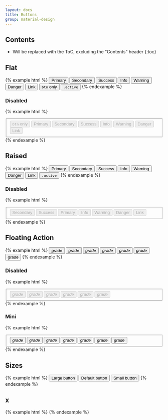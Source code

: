 ```yaml
---
layout: docs
title: Buttons
group: material-design
---
```


## Contents

* Will be replaced with the ToC, excluding the "Contents" header
{:toc}

## Flat

{% example html %}
<button type="button" class="btn btn-primary">Primary</button>
<button type="button" class="btn btn-secondary">Secondary</button>
<button type="button" class="btn btn-success">Success</button>
<button type="button" class="btn btn-info">Info</button>
<button type="button" class="btn btn-warning">Warning</button>
<button type="button" class="btn btn-danger">Danger</button>
<button type="button" class="btn btn-link">Link</button>
<button type="button" class="btn"><code>btn</code> only</button>
<button type="button" class="btn active"><code>.active</code></button>
{% endexample %}

### Disabled

{% example html %}
<fieldset disabled>
  <button type="button" class="btn"><code>btn</code> only</button>
  <button type="button" class="btn btn-primary">Primary</button>
  <button type="button" class="btn btn-secondary">Secondary</button>
  <button type="button" class="btn btn-success">Success</button>
  <button type="button" class="btn btn-info">Info</button>
  <button type="button" class="btn btn-warning">Warning</button>
  <button type="button" class="btn btn-danger">Danger</button>
  <button type="button" class="btn btn-link">Link</button>
</fieldset>
{% endexample %}

## Raised

{% example html %}
<button type="button" class="btn btn-raised btn-primary">Primary</button>
<button type="button" class="btn btn-raised btn-secondary">Secondary</button>
<button type="button" class="btn btn-raised btn-success">Success</button>
<button type="button" class="btn btn-raised btn-info">Info</button>
<button type="button" class="btn btn-raised btn-warning">Warning</button>
<button type="button" class="btn btn-raised btn-danger">Danger</button>
<button type="button" class="btn btn-raised btn-link">Link</button>
<button type="button" class="btn btn-raised active"><code>.active</code></button>
{% endexample %}

### Disabled
{% example html %}
<fieldset disabled>
  <button type="button" class="btn btn-raised btn-secondary">Secondary</button>
  <button type="button" class="btn btn-raised btn-success">Success</button>
  <button type="button" class="btn btn-raised btn-primary">Primary</button>
  <button type="button" class="btn btn-raised btn-info">Info</button>
  <button type="button" class="btn btn-raised btn-warning">Warning</button>
  <button type="button" class="btn btn-raised btn-danger">Danger</button>
  <button type="button" class="btn btn-raised btn-link">Link</button>
</fieldset>
{% endexample %}

## Floating Action

{% example html %}
<button type="button" class="btn btn-primary btn-fab">
  <i class="material-icons">grade</i>
</button>
<button type="button" class="btn btn-secondary btn-fab">
  <i class="material-icons">grade</i>
</button>
<button type="button" class="btn btn-success btn-fab">
  <i class="material-icons">grade</i>
</button>
<button type="button" class="btn btn-info btn-fab">
  <i class="material-icons">grade</i>
</button>
<button type="button" class="btn btn-warning btn-fab">
  <i class="material-icons">grade</i>
</button>
<button type="button" class="btn btn-danger btn-fab">
  <i class="material-icons">grade</i>
</button>
<button type="button" class="btn btn-danger btn-fab active">
  <i class="material-icons">grade</i>
</button>
{% endexample %}

### Disabled
{% example html %}
<fieldset disabled>
  <button type="button" class="btn btn-primary btn-fab">
    <i class="material-icons">grade</i>
  </button>
  <button type="button" class="btn btn-secondary btn-fab">
    <i class="material-icons">grade</i>
  </button>
  <button type="button" class="btn btn-success btn-fab">
    <i class="material-icons">grade</i>
  </button>
  <button type="button" class="btn btn-info btn-fab">
    <i class="material-icons">grade</i>
  </button>
  <button type="button" class="btn btn-warning btn-fab">
    <i class="material-icons">grade</i>
  </button>
  <button type="button" class="btn btn-danger btn-fab">
    <i class="material-icons">grade</i>
  </button>
</fieldset>
{% endexample %}

### Mini
{% example html %}
<fieldset class="btn-group-sm">
  <button type="button" class="btn btn-primary btn-fab">
    <i class="material-icons">grade</i>
  </button>
  <button type="button" class="btn btn-secondary btn-fab">
    <i class="material-icons">grade</i>
  </button>
  <button type="button" class="btn btn-success btn-fab">
    <i class="material-icons">grade</i>
  </button>
  <button type="button" class="btn btn-info btn-fab">
    <i class="material-icons">grade</i>
  </button>
  <button type="button" class="btn btn-warning btn-fab">
    <i class="material-icons">grade</i>
  </button>
  <button type="button" class="btn btn-danger btn-fab">
    <i class="material-icons">grade</i>
  </button>
  <button type="button" class="btn btn-danger btn-fab active">
    <i class="material-icons">grade</i>
  </button>
</fieldset>
{% endexample %}


## Sizes
{% example html %}
<button type="button" class="btn btn-raised btn-lg">Large button</button>
<button type="button" class="btn btn-raised">Default button</button>
<button type="button" class="btn btn-raised btn-sm">Small button</button>
{% endexample %}

## x
{% example html %}
{% endexample %}
